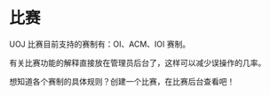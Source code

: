 # 比赛

UOJ 比赛目前支持的赛制有：OI、ACM、IOI 赛制。

有关比赛功能的解释直接放在管理员后台了，这样可以减少误操作的几率。

想知道各个赛制的具体规则？创建一个比赛，在比赛后台查看吧！

